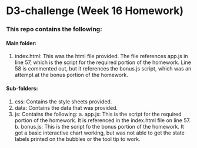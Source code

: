 # D3-challenge (Week 16 Homework)

### This repo contains the following:

#### Main folder:
  1. index.html:  This was the html file provided.  The file references app.js in line 57, which is the script
  for the required portion of the homework.  Line 58 is commented out, but it references the bonus.js script, which
  was an attempt at the bonus portion of the homework.
  
#### Sub-folders:
  1.  css:  Contains the style sheets provided.
  2.  data:  Contains the data that was provided.
  3.  js:  Contains the following:
    a.  app.js:  This is the script for the required portion of the homework.  It is referenced in the index.html file 
    on line 57.
    b.  bonus.js:  This is the script fo the bonus portion of the homework.  It got a basic interactive chart working,
    but was not able to get the state labels printed on the bubbles or the tool tip to work.
